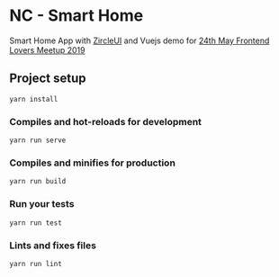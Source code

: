 # NC - Smart Home

Smart Home App with [ZircleUI](https://zircleui.github.io/docs/) and Vuejs demo for [24th May Frontend Lovers Meetup 2019](https://www.meetup.com/es-ES/Javascript-Love-Barcelona/events/260308712/)

## Project setup

```
yarn install
```

### Compiles and hot-reloads for development

```
yarn run serve
```

### Compiles and minifies for production

```
yarn run build
```

### Run your tests

```
yarn run test
```

### Lints and fixes files

```
yarn run lint
```
